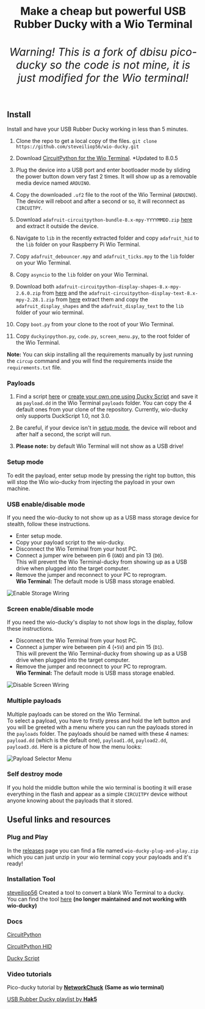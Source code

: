 <h1 align="center" Wio Terminal-ducky</h1>

<div align="center">
  <strong>Make a cheap but powerful USB Rubber Ducky with a Wio Terminal</strong>
</div>

<div align="center">
  <h6>Warning! This is a fork of dbisu pico-ducky so the code is not mine, it is just modified for the Wio terminal!</h6>
</div>

## Install

Install and have your USB Rubber Ducky working in less than 5 minutes.

1. Clone the repo to get a local copy of the files. `git clone https://github.com/steveiliop56/wio-ducky.git`

2. Download [CircuitPython for the Wio Terminal](https://circuitpython.org/board/seeeduino_wio_terminal/). *Updated to 8.0.5  

3. Plug the device into a USB port and enter bootloader mode by sliding the power button down very fast 2 times. It will show up as a removable media device named `ARDUINO`.

4. Copy the downloaded `.uf2` file to the root of the Wio Terminal (`ARDUINO`). The device will reboot and after a second or so, it will reconnect as `CIRCUITPY`.

5. Download `adafruit-circuitpython-bundle-8.x-mpy-YYYYMMDD.zip` [here](https://github.com/adafruit/Adafruit_CircuitPython_Bundle/releases/latest) and extract it outside the device.

6. Navigate to `lib` in the recently extracted folder and copy `adafruit_hid` to the `lib` folder on your Raspberry Pi Wio Terminal.

7. Copy `adafruit_debouncer.mpy` and `adafruit_ticks.mpy` to the `lib` folder on your Wio Terminal.

8. Copy `asyncio` to the `lib` folder on your Wio Terminal.

9. Download both `adafruit-circuitpython-display-shapes-8.x-mpy-2.6.0.zip` from [here](https://github.com/adafruit/Adafruit_CircuitPython_Display_Shapes/releases) and 
the `adafruit-circuitpython-display-text-8.x-mpy-2.28.1.zip` from [here](https://github.com/adafruit/Adafruit_CircuitPython_Display_Text/releases) extract them and copy the `adafruit_display_shapes` and the `adafruit_display_text` to the `lib` folder of your wio terminal.

10. Copy `boot.py` from your clone to the root of your Wio Terminal.

11. Copy `duckyinpython.py`, `code.py`, `screen_menu.py`, to the root folder of the Wio Terminal.

**Note:** You can skip installing all the requirements manually by just running the `circup` command and you will find the requirements inside the `requirements.txt` file.
### Payloads 

1.  Find a script [here](https://github.com/hak5/usbrubberducky-payloads) or [create your own one using Ducky Script](https://docs.hak5.org/hak5-usb-rubber-ducky/ducky-script-basics/hello-world) and save it as `payload.dd` in the Wio Terminal `payloads` folder. You can copy the 4 default ones from your clone of the repository. Currently, wio-ducky only supports DuckScript 1.0, not 3.0.

2.  Be careful, if your device isn't in [setup mode](#setup-mode), the device will reboot and after half a second, the script will run.

3.  **Please note:** by default Wio Terminal will not show as a USB drive!

### Setup mode 

To edit the payload, enter setup mode by pressing the right top button, this will stop the Wio wio-ducky from injecting the payload in your own machine.

### USB enable/disable mode 

If you need the wio-ducky to not show up as a USB mass storage device for stealth, follow these instructions.  
- Enter setup mode.    
- Copy your payload script to the wio-ducky.  
- Disconnect the Wio Terminal from your host PC.
- Connect a jumper wire between pin 6 (`GND`) and pin 13 (`D0`).  
This will prevent the Wio Terminal-ducky from showing up as a USB drive when plugged into the target computer.  
- Remove the jumper and reconnect to your PC to reprogram.  
 **Wio Terminal:** The default mode is USB mass storage enabled.

![Enable Storage Wiring](https://user-images.githubusercontent.com/106091011/230954488-d0b1f9bb-09fe-4169-92f2-5fff513782a0.png)

### Screen enable/disable mode

If you need the wio-ducky's display to not show logs in the display, follow these instructions.  
- Disconnect the Wio Terminal from your host PC.
- Connect a jumper wire between pin 4 (`+5V`) and pin 15 (`D1`).  
This will prevent the Wio Terminal-ducky from showing up as a USB drive when plugged into the target computer.  
- Remove the jumper and reconnect to your PC to reprogram.  
 **Wio Terminal:** The default mode is USB mass storage enabled.

![Disable Screen Wiring](https://user-images.githubusercontent.com/106091011/230954611-9575da69-0164-4db4-b0ad-d58454557500.png)

### Multiple payloads

Multiple payloads can be stored on the Wio Terminal.  
To select a payload, you have to firstly press and hold the left button and you will be greeted with a menu where you can run the payloads stored in the `payloads` folder. The payloads should be named with these 4 names: `payload.dd` (which is the default one), `payload1.dd`, `payload2.dd`, `payload3.dd`. Here is a picture of how the menu looks:

![Payload Selector Menu](https://user-images.githubusercontent.com/106091011/230953940-75acc450-ff7e-4919-b3fe-297a8ee2b792.jpg)

### Self destroy mode

If you hold the middle button while the wio terminal is booting it will erase everything in the flash and appear as a simple `CIRCUITPY` device without anyone knowing about the payloads that it stored.

## Useful links and resources

### Plug and Play

In the [releases](https://github.com/steveiliop56/wio-ducky/releases) page you can find a file named `wio-ducky-plug-and-play.zip` which you can just unzip in your wio terminal copy your payloads and it's ready!

### Installation Tool

[steveiliop56](https://github.com/steveilop56) Created a tool to convert a blank Wio Terminal to a ducky.  
You can find the tool [here](https://github.com/steveiliop56/pyducky) **(no longer maintained and not working with wio-ducky)**

### Docs

[CircuitPython](https://circuitpython.readthedocs.io/en/6.3.x/README.html)

[CircuitPython HID](https://learn.adafruit.com/circuitpython-essentials/circuitpython-hid-keyboard-and-mouse)

[Ducky Script](https://github.com/hak5darren/USB-Rubber-Ducky/wiki/Duckyscript)

### Video tutorials

Pico-ducky tutorial by [**NetworkChuck**](https://www.youtube.com/watch?v=e_f9p-_JWZw) **(Same as wio terminal)**

[USB Rubber Ducky playlist by **Hak5**](https://www.youtube.com/playlist?list=PLW5y1tjAOzI0YaJslcjcI4zKI366tMBYk)
